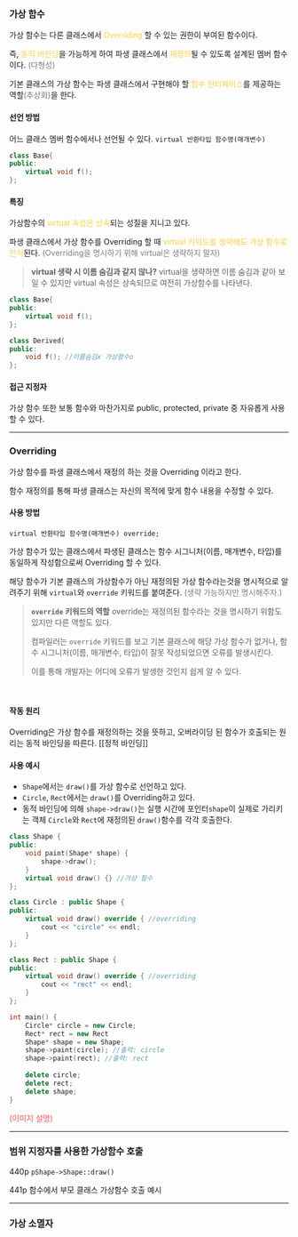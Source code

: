 ### 가상 함수
가상 함수는 다른 클래스에서 <span style="color:rgb(255, 207, 61)">Overriding</span> 할 수 있는 권한이 부여된 함수이다.

즉, <span style="color:rgb(255, 207, 61)">동적 바인딩</span>을 가능하게 하여 파생 클래스에서 <span style="color:rgb(255, 207, 61)">재정의</span>될 수 있도록 설계된 멤버 함수이다. <span style="color:rgb(125, 125, 125)">(다형성)</span>

기본 클래스의 가상 함수는 파생 클래스에서 구현해야 할 <span style="color:rgb(255, 207, 61)">함수 인터페이스</span>를 제공하는 역할<span style="color:rgb(125, 125, 125)">(추상화)</span>을 한다.

#### 선언 방법
어느 클래스 멤버 함수에서나 선언될 수 있다.
`virtual 반환타입 함수명(매개변수)`

```cpp title:가상함수
class Base{ 
public:
	virtual void f();
};
```

#### 특징
가상함수의 <span style="color:rgb(255, 207, 61)">virtual 속성은 상속</span>되는 성질을 지니고 있다.

파생 클래스에서 가상 함수를 Overriding 할 때 <span style="color:rgb(255, 207, 61)">virtual 키워드를 생략해도 가상 함수로 인식</span>된다.
<span style="color:rgb(125, 125, 125)">(Overriding을 명시하기 위해 virtual은 생략하지 말자)</span>

>**virtual 생략 시 이름 숨김과 같지 않나?**
> virtual을 생략하면 이름 숨김과 같아 보일 수 있지만 virtual 속성은 상속되므로 여전히 가상함수를 나타낸다.

```cpp
class Base{ 
public:
	virtual void f();
};

class Derived{
public:
	void f(); //이름숨김x 가상함수o
};
```

#### 접근 지정자
가상 함수 또한 보통 함수와 마찬가지로 public, protected, private 중 자유롭게 사용할 수 있다.

---
### Overriding
가상 함수를 파생 클래스에서 재정의 하는 것을 Overriding 이라고 한다.

함수 재정의를 통해 파생 클래스는 자신의 목적에 맞게 함수 내용을 수정할 수 있다.

#### 사용 방법
`virtual 반환타입 함수명(매개변수) override;`

가상 함수가 있는 클래스에서 파생된 클래스는 함수 시그니처(이름, 매개변수, 타입)를 동일하게 작성함으로써 Overriding 할 수 있다.

해당 함수가 기본 클래스의 가상함수가 아닌 재정의된 가상 함수라는것을 명시적으로 알려주기 위해 `virtual`와 `override` 키워드를 붙여준다. <span style="color:rgb(125, 125, 125)">(생략 가능하지만 명시해주자.)</span>

>**`override` 키워드의 역할**
>override는 재정의된 함수라는 것을 명시하기 위함도 있지만 다른 역할도 있다.
>
>컴파일러는 `override` 키워드를 보고 기본 클래스에 해당 가상 함수가 없거나, 함수 시그니처(이름, 매개변수, 타입)이 잘못 작성되었으면 오류를 발생시킨다.
>
>이를 통해 개발자는 어디에 오류가 발생한 것인지 쉽게 알 수 있다.

<br>

#### 작동 원리
Overriding은 가상 함수를 재정의하는 것을 뜻하고, 오버라이딩 된 함수가 호출되는 원리는 동적 바인딩을 따른다.
[[정적 바인딩]]

#### 사용 예시
- `Shape`에서는 `draw()`를 가상 함수로 선언하고 있다.
- `Circle`, `Rect`에서는 `draw()`를 Overriding하고 있다.
- 동적 바인딩에 의해 `shape->draw()`는 실행 시간에 포인터`shape`이 실제로 가리키는 객체 `Circle`와 `Rect`에 재정의된 `draw()`함수를 각각 호출한다.
```cpp title:overriding hl:4,6,11,18,27,28
class Shape {    
public: 
	void paint(Shape* shape) {
		shape->draw();
	}
	virtual void draw() {} //가상 함수
};

class Circle : public Shape {
public:
	virtual void draw() override { //overriding
		cout << "circle" << endl;
	}
};

class Rect : public Shape {
public:
	virtual void draw() override { //overriding
		cout << "rect" << endl;
	}
};

int main() {
	Circle* circle = new Circle;
	Rect* rect = new Rect
	Shape* shape = new Shape;
	shape->paint(circle); //출력: circle
	shape->paint(rect); //출력: rect
	
	delete circle;
	delete rect;
	delete shape;
}
```
<span style="color:rgb(255, 82, 82)">(이미지 설명)</span>

---
### 범위 지정자를 사용한 가상함수 호출
440p
`pShape->Shape::draw()`

441p
함수에서 부모 클래스 가상함수 호출 예시

---
### 가상 소멸자